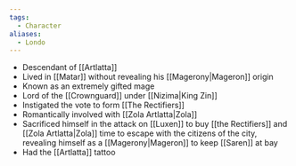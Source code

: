 ```yaml
---
tags:
  - Character
aliases:
  - Londo
---
```

- Descendant of [[Artlatta]]
- Lived in [[Matar]] without revealing his [[Magerony|Mageron]] origin
- Known as an extremely gifted mage
- Lord of the [[Crownguard]] under [[Nizima|King Zin]]
- Instigated the vote to form [[The Rectifiers]]
- Romantically involved with [[Zola Artlatta|Zola]]
- Sacrificed himself in the attack on [[Luxen]] to buy [[the Rectifiers]] and [[Zola Artlatta|Zola]] time to escape with the citizens of the city, revealing himself as a [[Magerony|Mageron]] to keep [[Saren]] at bay
- Had the [[Artlatta]] tattoo